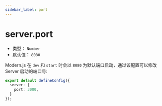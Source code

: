 ```yaml
---
sidebar_label: port
---
```


# server.port



* 类型： `Number`
* 默认值： `8080`

Modern.js 在 `dev` 和  `start` 时会以 `8080` 为默认端口启动，通过该配置可以修改 Server 启动的端口号:

```typescript title="modern.config.ts"
export default defineConfig({
  server: {
    port: 3000,
  }
});
```
